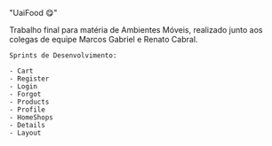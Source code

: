 "UaiFood 😋" 

Trabalho final para matéria de Ambientes Móveis,
realizado junto aos colegas de equipe Marcos Gabriel e Renato Cabral.

	Sprints de Desenvolvimento:

	- Cart
	- Register
	- Login
	- Forgot
	- Products
	- Profile
	- HomeShops
	- Details
	- Layout
